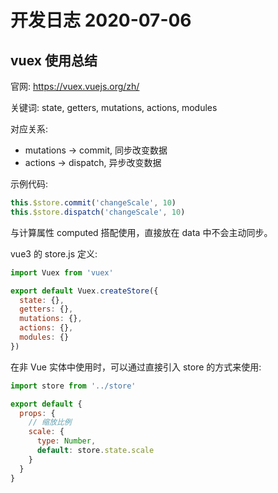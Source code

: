 # 开发日志 2020-07-06

## vuex 使用总结

官网: https://vuex.vuejs.org/zh/

关键词: state, getters, mutations, actions, modules

对应关系: 
- mutations -> commit, 同步改变数据
- actions -> dispatch, 异步改变数据

示例代码:

```js
this.$store.commit('changeScale', 10)
this.$store.dispatch('changeScale', 10)
```

与计算属性 computed 搭配使用，直接放在 data 中不会主动同步。

vue3 的 store.js 定义:

```js
import Vuex from 'vuex'

export default Vuex.createStore({
  state: {},
  getters: {},
  mutations: {},
  actions: {},
  modules: {}
})
```

在非 Vue 实体中使用时，可以通过直接引入 store 的方式来使用:

```js
import store from '../store'

export default {
  props: {
    // 缩放比例
    scale: {
      type: Number,
      default: store.state.scale
    }
  }
}
```
